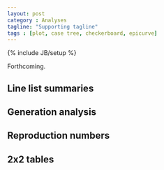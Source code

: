 ```yaml
---
layout: post
category : Analyses
tagline: "Supporting tagline"
tags : [plot, case tree, checkerboard, epicurve]
---
```

{% include JB/setup %}

Forthcoming.

## Line list summaries

## Generation analysis

## Reproduction numbers

## 2x2 tables
